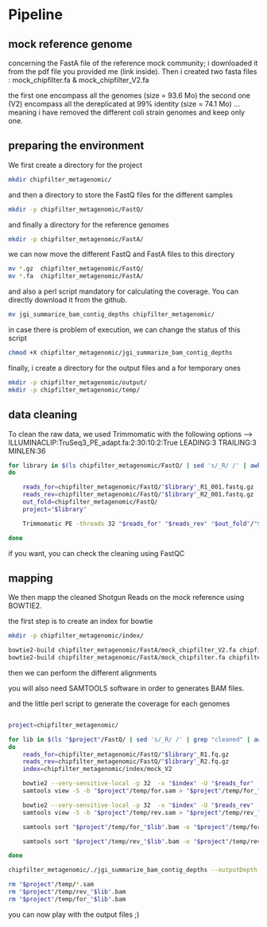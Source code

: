 # Pipeline

## mock reference genome

concerning the FastA file of the reference mock community; i downloaded it from the pdf file you provided me (link inside).
Then i created two fasta files : mock_chipfilter.fa & mock_chipfilter_V2.fa

the first one encompass all the genomes (size = 93.6 Mo)
the second one (V2) encompass all the dereplicated at 99% identity (size = 74.1 Mo) ... meaning i have removed the different coli strain genomes and keep only one.

## preparing the environment

We first create a directory for the project

```sh
mkdir chipfilter_metagenomic/
```
 and then a directory to store the FastQ files for the different samples

```sh
mkdir -p chipfilter_metagenomic/FastQ/
```

and finally a directory for the reference genomes

```sh
mkdir -p chipfilter_metagenomic/FastA/
```

we can now move the different FastQ and FastA files to this directory

```sh
mv *.gz  chipfilter_metagenomic/FastQ/
mv *.fa  chipfilter_metagenomic/FastA/
```
and also a perl script mandatory for calculating the coverage. You can directly download it from the github.

```sh
mv jgi_summarize_bam_contig_depths chipfilter_metagenomic/
```

in case there is problem of execution, we can change the status of this script

```sh
chmod +X chipfilter_metagenomic/jgi_summarize_bam_contig_depths
```

finally, i create a directory for the output files and a for temporary ones

```sh
mkdir -p chipfilter_metagenomic/output/
mkdir -p chipfilter_metagenomic/temp/
```

## data cleaning

To clean the raw data, we used Trimmomatic with the following options --> ILLUMINACLIP:TruSeq3_PE_adapt.fa:2:30:10:2:True LEADING:3 TRAILING:3 MINLEN:36

```sh
for library in $(ls chipfilter_metagenomic/FastQ/ | sed 's/_R/ /' | awk '{print $1}' | sort -u)
do

    reads_for=chipfilter_metagenomic/FastQ/"$library"_R1_001.fastq.gz
    reads_rev=chipfilter_metagenomic/FastQ/"$library"_R2_001.fastq.gz
    out_fold=chipfilter_metagenomic/FastQ/
    project="$library"

    Trimmomatic PE -threads 32 "$reads_for" "$reads_rev" "$out_fold"/"$project"_cleaned_R1.fq.gz "$out_fold"/"$project"_unpaired_R1.fq.gz "$out_fold"/"$project"_cleaned_R2.fq.gz "$out_fold"/"$project"_unpaired_R2.fq.gz ILLUMINACLIP:TruSeq3_PE_adapt.fa:2:30:10:2:True LEADING:3 TRAILING:3 MINLEN:36

done
```

if you want, you can check the cleaning using FastQC

## mapping

We then mapp the cleaned Shotgun Reads on the mock reference using BOWTIE2.

the first step is to create an index for bowtie

```sh
mkdir -p chipfilter_metagenomic/index/
```

```sh
bowtie2-build chipfilter_metagenomic/FastA/mock_chipfilter_V2.fa chipfilter_metagenomic/index/mock_V2
bowtie2-build chipfilter_metagenomic/FastA/mock_chipfilter.fa chipfilter_metagenomic/index/mock
```

then we can perform the different alignments

you will also need SAMTOOLS software in order to generates BAM files.

and the little perl script to generate the coverage for each genomes

```sh

project=chipfilter_metagenomic/

for lib in $(ls "$project"/FastQ/ | sed 's/_R/ /' | grep "cleaned" | awk '{print $1}' | sort -u)
do
    reads_for=chipfilter_metagenomic/FastQ/"$library"_R1.fq.gz
    reads_rev=chipfilter_metagenomic/FastQ/"$library"_R2.fq.gz
    index=chipfilter_metagenomic/index/mock_V2

    bowtie2 --very-sensitive-local -p 32  -x "$index" -U "$reads_for" -S "$project"/temp/for.sam
    samtools view -S -b "$project"/temp/for.sam > "$project"/temp/for_"$lib".bam

    bowtie2 --very-sensitive-local -p 32  -x "$index" -U "$reads_rev" -S "$project"/temp/rev.sam
    samtools view -S -b "$project"/temp/rev.sam > "$project"/temp/rev_"$lib".bam

    samtools sort "$project"/temp/for_"$lib".bam -o "$project"/temp/for_"$lib"_sort.bam

    samtools sort "$project"/temp/rev_"$lib".bam -o "$project"/temp/rev_"$lib"_sort.bam

done

chipfilter_metagenomic/./jgi_summarize_bam_contig_depths --outputDepth "$project"/output/coverage.tsv "$project"/temp/*_sort.bam

rm "$project"/temp/*.sam
rm "$project"/temp/rev_"$lib".bam
rm "$project"/temp/for_"$lib".bam
```

you can now play with the output files ;)
